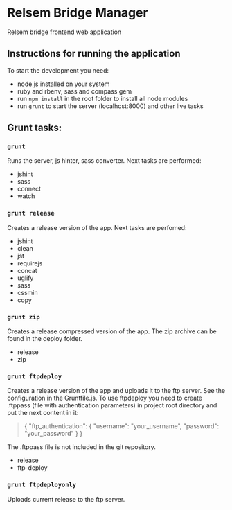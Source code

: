 Relsem Bridge Manager
======================

Relsem bridge frontend web application

## Instructions for running the application

To start the development you need:

- node.js installed on your system
- ruby and rbenv, sass and compass gem
- run `npm install` in the root folder to install all node modules
- run `grunt` to start the server (localhost:8000) and other live tasks

## Grunt tasks:

### `grunt`
Runs the server, js hinter, sass converter. Next tasks are performed:

- jshint
- sass
- connect
- watch

### `grunt release`
Creates a release version of the app. Next tasks are perfomed:

- jshint
- clean
- jst 
- requirejs 
- concat
- uglify
- sass
- cssmin
- copy


### `grunt zip`
Creates a release compressed version of the app. The zip archive can be found in the deploy folder.

- release
- zip

### `grunt ftpdeploy`
Creates a release version of the app and uploads it to the ftp server. See the configuration in the Gruntfile.js.
To use ftpdeploy you need to create .ftppass (file with authentication parameters) in project root directory and put the next content in it:

> {
>   "ftp_authentication": {
>    "username": "your_username",
>    "password": "your_password"
>   }
> }

The .ftppass file is not included in the git repository.

- release
- ftp-deploy

### `grunt ftpdeployonly`
Uploads current release to the ftp server.